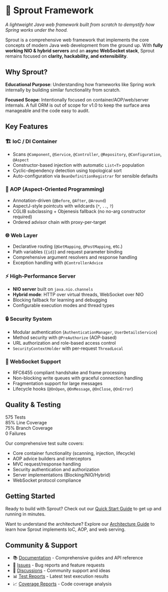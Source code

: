 # 🌱 Sprout Framework

*A lightweight Java web framework built from scratch to demystify how Spring works under the hood.*

Sprout is a comprehensive web framework that implements the core concepts of modern Java web development from the ground up. With **fully working NIO & hybrid servers** and an **async WebSocket stack**, Sprout remains focused on **clarity, hackability, and extensibility**.

## Why Sprout?

**Educational Purpose**: Understanding how frameworks like Spring work internally by building similar functionality from scratch.

**Focused Scope**: Intentionally focused on container/AOP/web/server internals. A full ORM is out of scope for v1.0 to keep the surface area manageable and the code easy to audit.

## Key Features

<div className="feature-card">

### 🏗️ IoC / DI Container
- Scans `@Component`, `@Service`, `@Controller`, `@Repository`, `@Configuration`, `@Aspect`
- Constructor-based injection with automatic `List<T>` population
- Cyclic-dependency detection using topological sort
- Auto-configuration via `BeanDefinitionRegistrar` for sensible defaults

</div>

<div className="feature-card">

### 🎯 AOP (Aspect-Oriented Programming)
- Annotation-driven (`@Before`, `@After`, `@Around`)
- AspectJ-style pointcuts with wildcards (`*`, `..`, `?`)
- CGLIB subclassing + Objenesis fallback (no no-arg constructor required)
- Ordered advisor chain with proxy-per-target

</div>

<div className="feature-card">

### 🌐 Web Layer
- Declarative routing (`@GetMapping`, `@PostMapping`, etc.)
- Path variables (`{id}`) and request parameter binding
- Comprehensive argument resolvers and response handling
- Exception handling with `@ControllerAdvice`

</div>

<div className="feature-card">

### ⚡ High-Performance Server
- **NIO server** built on `java.nio.channels`
- **Hybrid mode**: HTTP over virtual threads, WebSocket over NIO
- Blocking fallback for learning and debugging
- Configurable execution modes and thread types

</div>

<div className="feature-card">

### 🔒 Security System
- Modular authentication (`AuthenticationManager`, `UserDetailsService`)
- Method security with `@PreAuthorize` (AOP-based)
- URL authorization and role-based access control
- `SecurityContextHolder` with per-request `ThreadLocal`

</div>

<div className="feature-card">

### 🔌 WebSocket Support
- RFC6455 compliant handshake and frame processing
- Non-blocking write queues with graceful connection handling
- Fragmentation support for large messages
- Lifecycle hooks (`@OnOpen`, `@OnMessage`, `@OnClose`, `@OnError`)

</div>

## Quality & Testing

<div className="coverage-badge">575 Tests</div>
<div className="coverage-badge">85% Line Coverage</div>
<div className="coverage-badge">75% Branch Coverage</div>
<div className="coverage-badge">0 Failures</div>

Our comprehensive test suite covers:
- Core container functionality (scanning, injection, lifecycle)
- AOP advice builders and interceptors
- MVC request/response handling
- Security authentication and authorization
- Server implementations (Blocking/NIO/Hybrid)
- WebSocket protocol compliance

## Getting Started

Ready to build with Sprout? Check out our [Quick Start Guide](./overview/quickstart) to get up and running in minutes.

Want to understand the architecture? Explore our [Architecture Guide](./architecture/ioc-container) to learn how Sprout implements IoC, AOP, and web serving.

## Community & Support

- 📚 [Documentation](./overview/quickstart) - Comprehensive guides and API reference
- 🐛 [Issues](https://github.com/yyubin/sprout/issues) - Bug reports and feature requests
- 💬 [Discussions](https://github.com/yyubin/sprout/discussions) - Community support and ideas
- 📊 [Test Reports](/tests/) - Latest test execution results
- 📈 [Coverage Reports](/coverage/) - Code coverage analysis